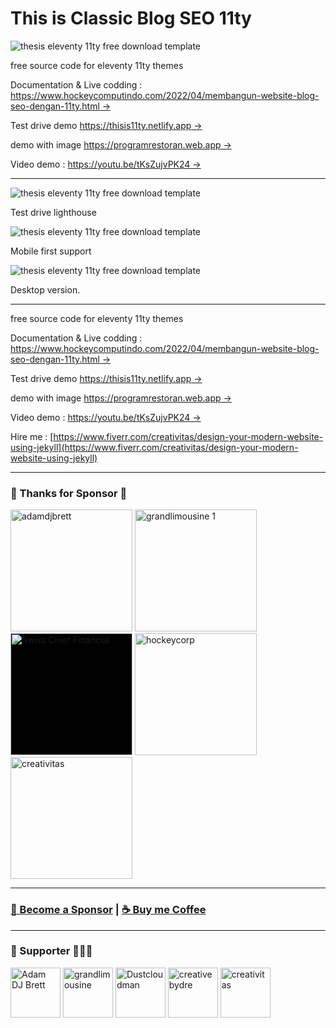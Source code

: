 # This is Classic Blog SEO 11ty

![thesis eleventy 11ty free download template](https://blogger.googleusercontent.com/img/b/R29vZ2xl/AVvXsEgEKVCc25gwFn-4XdEfeGiQSIw_YjXFT2e4T5ROFxqBahfUE2nYB3ji9CfN58CwwTg9sEDpn8k76_6Ano3HprkFUmOn3qoyQuJa2q-rRSOkx0YoIIwyg4GFpGHQLx5qqxcbEu1mnoYe5MDQ5T1hUj-HwXVpheZZ4qHFdXpVV9o9YosefkCnQRPKLH8w0A/s1920/free%20seo%20blog%20template%20thesis%20(2).jpg)

free source code for eleventy 11ty themes

Documentation & Live codding : [https://www.hockeycomputindo.com/2022/04/membangun-website-blog-seo-dengan-11ty.html →](https://www.hockeycomputindo.com/2022/04/membangun-website-blog-seo-dengan-11ty.html)

Test drive demo [https://thisis11ty.netlify.app →](https://thisis11ty.netlify.app/)

demo with image [https://programrestoran.web.app →](https://programrestoran.web.app/)

Video demo : [https://youtu.be/tKsZujvPK24 →](https://youtu.be/tKsZujvPK24)

----------------------------

![thesis eleventy 11ty free download template](https://blogger.googleusercontent.com/img/b/R29vZ2xl/AVvXsEiwbnwiGrT3DZIvqdHUUx9cuJjcO6xlO6dPAXxxDn83O7d5BLeTbDFV9o_L5tjFH8ADn8m6SiXHFxdbUtvMRVW-Gi-ie83YyXWt9ZCGXra_s7H8damhrze7gYkagX2ZXS-AuYKvJ-y5B1WNKKcyMNXLv0AXxOnzz-Z6qvmfKdnAYxu7JFKvwEfiVk1l_A/s1349/thesis%20web%20template%20free%20download%20source%20code%20gratis%20(2).png)

Test drive lighthouse

![thesis eleventy 11ty free download template](https://blogger.googleusercontent.com/img/b/R29vZ2xl/AVvXsEj77YM_dTI8vIUCLrTYynuqAy7w9LhvfOKlBDifbFlMjVIwluPLrMvmr8kMWBS-w-vcx5YgnPF7HX2_U3wmYMXH3AgAr2jlUTqraW5UtuDClfY-yEYie6_lfuZmIyCZMDnDP2hoDX1QuPZyPScSo5mT23ol35WD2_ZnRLC5VF1kV5xgMFexOSzaxMgBig/s1920/free%20seo%20blog%20template%20thesis%20(1).jpg)

Mobile first support


![thesis eleventy 11ty free download template](https://blogger.googleusercontent.com/img/b/R29vZ2xl/AVvXsEjFJhfeum4HyixVYMQG-Eup2ZaXwDVDOLyPR04JChTwoAr8he9KMg7bkpO-Czi6CzI7aiao7jO7RAbQ0HTVRjBhwXh62vQpb9A6MBXzxhPoupJnfKsD17U2i5nNVHXcpra-b65T85A5lkPRrjsbH15_SKIefkVQj4fSee_qwzBLH83IvXwjimRJBxxG5A/s1349/thesis%20web%20template%20free%20download%20source%20code%20gratis%20(1).png)

Desktop version.

----------------------


free source code for eleventy 11ty themes

Documentation & Live codding : [https://www.hockeycomputindo.com/2022/04/membangun-website-blog-seo-dengan-11ty.html →](https://www.hockeycomputindo.com/2022/04/membangun-website-blog-seo-dengan-11ty.html)

Test drive demo [https://thisis11ty.netlify.app →](https://thisis11ty.netlify.app/)

demo with image [https://programrestoran.web.app →](https://programrestoran.web.app/)

Video demo : [https://youtu.be/tKsZujvPK24 →](https://youtu.be/tKsZujvPK24)

Hire me : [https://www.fiverr.com/creativitas/design-your-modern-website-using-jekyll](https://www.fiverr.com/creativitas/design-your-modern-website-using-jekyll)

----

### 💖 Thanks for Sponsor 🤞

<a href="https://www.adamdjbrett.com/" target="_blank"><img src="https://github.com/adamdjbrett/adamdjbrett.github.io/blob/master/assets/img/open-graph-logo.png?raw=true" alt="adamdjbrett" width="195" height="195"/></a> <a href="https://www.grandlimousine.com/" target="_blank"><img src="https://avatars.githubusercontent.com/u/136876765?v=4" alt="grandlimousine 1" width="195" height="195"/></a> <a href="https://lk-fiduciaire.ch/" target="_blank"><img style="background-color:black;" src="https://res.cloudinary.com/dxzzbiy9d/image/upload/f_webp/v1712407675/2-removebg-preview_hbnowz.png" alt="Swiss Chief Financial" width="195" height="195"/></a> <a href="https://www.hockeycomputindo.com/themes/" target="_blank"><img src="https://www.hockeycomputindo.com/img/hockeycompcarwebsite.jpg" alt="hockeycorp" width="195" height="195"/></a> <a href="https://fiverr.com/creativitas/" target="_blank"><img src="https://creativitas.github.io//assets/img/creativitaswebdev.webp" alt="creativitas" width="195" height="195"/></a>

----

### [🚀 Become a Sponsor](https://github.com/sponsors/mesinkasir) | [☕ Buy me Coffee](https://www.paypal.com/cgi-bin/webscr?cmd=_s-xclick&hosted_button_id=JVZVXBC4N9DAN)

----

### 🥇 Supporter 👨🏻‍🚀

<a href="https://github.com/adamdjbrett"><img src="https://avatars.githubusercontent.com/u/22662978?v=4" alt="Adam DJ Brett" width="80" height="80"/></a> <a href="https://github.com/grandlimo/"><img src="https://avatars.githubusercontent.com/u/136876765?v=4" width="80" height="80" alt="grandlimousine"/></a> <a href="https://github.com/Dustcloudman"><img alt="Dustcloudman" src="https://avatars.githubusercontent.com/u/103728037?v=4" width="80" height="80"/></a> <a href="https://github.com/creativebydre"><img alt="creativebydre" src="https://avatars.githubusercontent.com/u/70264436?v=4" width="80" height="80"/></a> <a href="https://github.com/creativitas"><img alt="creativitas" src="https://avatars.githubusercontent.com/u/112189857?v=4" width="80" height="80"/></a>
